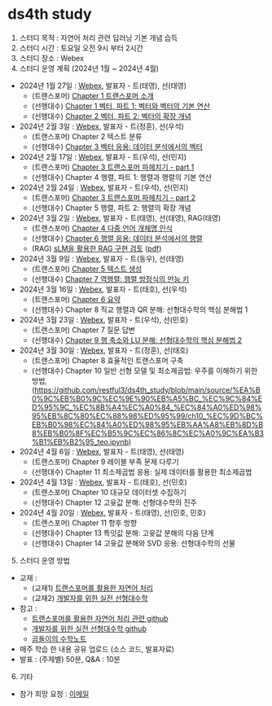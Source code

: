# ds4th study
1) 스터디 목적 : 자연어 처리 관련 딥러닝 기본 개념 습득
2) 스터디 시간 : 토요일 오전 9시 부터 2시간
3) 스터디 장소 : Webex
4) 스터디 운영 계획 (2024년 1월 ~ 2024년 4월)
- 2024년 1월 27일 : [Webex](https://lgehq.webex.com/lgehq/e.php?MTID=m4b6d756e8c1598dec0af73d9744b6a6a), 발표자 - 트(태영), 선(태영)
    - (트랜스포머) [Chapter 1 트랜스포머 소개](https://github.com/restful3/ds4th_study/blob/main/source/%ED%8A%B8%EB%9E%9C%EC%8A%A4%ED%8F%AC%EB%A8%B8%EB%A5%BC_%ED%99%9C%EC%9A%A9%ED%95%9C_%EC%9E%90%EC%97%B0%EC%96%B4_%EC%B2%98%EB%A6%AC/ch01_%ED%8A%B8%EB%9E%9C%EC%8A%A4%ED%8F%AC%EB%A8%B8_%EC%86%8C%EA%B0%9C_Song.ipynb)
    - (선행대수) [Chapter 1 벡터, 파트 1: 벡터와 벡터의 기본 연산](https://github.com/restful3/ds4th_study/blob/main/source/%EA%B0%9C%EB%B0%9C%EC%9E%90%EB%A5%BC_%EC%9C%84%ED%95%9C_%EC%8B%A4%EC%A0%84_%EC%84%A0%ED%98%95%EB%8C%80%EC%88%98%ED%95%99/ch01_%EB%B2%A1%ED%84%B0_%ED%8C%8C%ED%8A%B81_Song.ipynb)
    - (선행대수) [Chapter 2 벡터, 파트 2: 벡터의 확장 개념](https://github.com/restful3/ds4th_study/blob/main/source/%EA%B0%9C%EB%B0%9C%EC%9E%90%EB%A5%BC_%EC%9C%84%ED%95%9C_%EC%8B%A4%EC%A0%84_%EC%84%A0%ED%98%95%EB%8C%80%EC%88%98%ED%95%99/ch02_%EB%B2%A1%ED%84%B0_%ED%8C%8C%ED%8A%B82_Song.ipynb)
- 2024년 2월 3일 : [Webex](https://lgehq.webex.com/lgehq/e.php?MTID=m72f83d126bc4947677e14f70f7fa5b2f), 발표자 - 트(정훈), 선(우석)
    - (트랜스포머) Chapter 2 텍스트 분류
    - (선행대수) [Chapter 3 벡터 응용: 데이터 분석에서의 벡터](https://github.com/restful3/ds4th_study/blob/main/source/%EA%B0%9C%EB%B0%9C%EC%9E%90%EB%A5%BC_%EC%9C%84%ED%95%9C_%EC%8B%A4%EC%A0%84_%EC%84%A0%ED%98%95%EB%8C%80%EC%88%98%ED%95%99/ch03_%EB%B2%A1%ED%84%B0_%ED%8C%8C%ED%8A%B83_jeong.ipynb)
- 2024년 2월 17일 : [Webex](https://lgehq.webex.com/lgehq/e.php?MTID=m78755a4b461a0e82348a607d6b10f868	), 발표자 - 트(우석), 선(민지)
    - (트랜스포머) [Chapter 3 트랜스포머 파헤치기 - part 1](https://github.com/restful3/ds4th_study/blob/main/source/%ED%8A%B8%EB%9E%9C%EC%8A%A4%ED%8F%AC%EB%A8%B8%EB%A5%BC_%ED%99%9C%EC%9A%A9%ED%95%9C_%EC%9E%90%EC%97%B0%EC%96%B4_%EC%B2%98%EB%A6%AC/03_%ED%8A%B8%EB%9E%9C%EC%8A%A4%ED%8F%AC%EB%A8%B8_%ED%8C%8C%ED%97%A4%EC%B9%98%EA%B8%B0_jeong.ipynb)
    - (선행대수) Chapter 4 행렬, 파트 1: 행렬과 행렬의 기본 연산
- 2024년 2월 24일 : [Webex](https://lgehq.webex.com/lgehq/e.php?MTID=m9dbae9c3edc5dd519b00eb5057a7a40f	), 발표자 - 트(우석), 선(민지)
    - (트랜스포머) [Chapter 3 트랜스포머 파헤치기 - part 2](https://github.com/restful3/ds4th_study/blob/main/source/%ED%8A%B8%EB%9E%9C%EC%8A%A4%ED%8F%AC%EB%A8%B8%EB%A5%BC_%ED%99%9C%EC%9A%A9%ED%95%9C_%EC%9E%90%EC%97%B0%EC%96%B4_%EC%B2%98%EB%A6%AC/03_%ED%8A%B8%EB%9E%9C%EC%8A%A4%ED%8F%AC%EB%A8%B8_%ED%8C%8C%ED%97%A4%EC%B9%98%EA%B8%B0_jeong.ipynb)
    - (선행대수) Chapter 5 행렬, 파트 2: 행렬의 확장 개념 
- 2024년 3월 2일 : [Webex](https://lgehq.webex.com/lgehq/e.php?MTID=m81574a7b0894d2791955e6a5c94cf35a	), 발표자 - 트(태영), 선(태영), RAG(태영)
    - (트랜스포머) [Chapter 4 다중 언어 개체명 인식](https://github.com/restful3/ds4th_study/blob/main/source/%ED%8A%B8%EB%9E%9C%EC%8A%A4%ED%8F%AC%EB%A8%B8%EB%A5%BC_%ED%99%9C%EC%9A%A9%ED%95%9C_%EC%9E%90%EC%97%B0%EC%96%B4_%EC%B2%98%EB%A6%AC/ch04_%EB%8B%A4%EC%A4%91_%EC%96%B8%EC%96%B4_%EA%B0%9C%EC%B2%B4%EB%AA%85_%EC%9D%B8%EC%8B%9D_Song.ipynb)
    - (선행대수) [Chapter 6 행렬 응용: 데이터 분석에서의 행렬](https://github.com/restful3/ds4th_study/blob/main/source/%EA%B0%9C%EB%B0%9C%EC%9E%90%EB%A5%BC_%EC%9C%84%ED%95%9C_%EC%8B%A4%EC%A0%84_%EC%84%A0%ED%98%95%EB%8C%80%EC%88%98%ED%95%99/ch06_%ED%96%89%EB%A0%AC_%EC%9D%91%EC%9A%A9_Song.ipynb)
    - (RAG) [sLM을 활용한 RAG 구현 검토](https://github.com/restful3/ds4th_study/blob/main/source/sLM/sLM%EC%9D%84%20%ED%99%9C%EC%9A%A9%ED%95%9C%20RAG%20%EA%B5%AC%ED%98%84%20%EA%B2%80%ED%86%A0.ipynb) ([pdf](https://github.com/restful3/ds4th_study/blob/main/source/sLM/sLM%EC%9D%84_%ED%99%9C%EC%9A%A9%ED%95%9C_RAG_%EA%B5%AC%ED%98%84_%EA%B2%80%ED%86%A0_20240206_final.pdf))    
- 2024년 3월 9일 : [Webex](https://lgehq.webex.com/lgehq/e.php?MTID=m2eaee837855f9dd652a6c7d6ffe24918	), 발표자 - 트(동우), 선(태영)
    - (트랜스포머) [Chapter 5 텍스트 생성](https://github.com/restful3/ds4th_study/blob/main/source/트랜스포머를_활용한_자연어_처리/05_text-generation_dongwoo.ipynb)
    - (선행대수) [Chapter 7 역행렬: 행렬 방정식의 만능 키](https://github.com/restful3/ds4th_study/blob/main/source/%EA%B0%9C%EB%B0%9C%EC%9E%90%EB%A5%BC_%EC%9C%84%ED%95%9C_%EC%8B%A4%EC%A0%84_%EC%84%A0%ED%98%95%EB%8C%80%EC%88%98%ED%95%99/ch07_%EC%97%AD%ED%96%89%EB%A0%AC_Song.ipynb)
- 2024년 3월 16일 : [Webex](https://lgehq.webex.com/lgehq/e.php?MTID=m3142650797369c2c97ccaf8747c1025e	), 발표자 - 트(태호), 선(우석)
    - (트랜스포머) [Chapter 6 요약](https://github.com/restful3/ds4th_study/blob/main/source/%ED%8A%B8%EB%9E%9C%EC%8A%A4%ED%8F%AC%EB%A8%B8%EB%A5%BC_%ED%99%9C%EC%9A%A9%ED%95%9C_%EC%9E%90%EC%97%B0%EC%96%B4_%EC%B2%98%EB%A6%AC/ch6_%EC%9A%94%EC%95%BD_Teo.ipynb)
    - (선행대수) Chapter 8 직교 행렬과 QR 분해: 선형대수학의 핵심 분해법 1
- 2024년 3월 23일 : [Webex](https://lgehq.webex.com/lgehq/e.php?MTID=m74f46b62111bb9084644ef67b5fdaa22	), 발표자 - 트(우석), 선(민호)
    - (트랜스포머) Chapter 7 질문 답변
    - (선행대수) [Chapter 9 행 축소와 LU 분해: 선형대수학의 핵심 분해법 2](https://github.com/restful3/ds4th_study/blob/1a477215e6923ef636e2bbda14df5dbefb423e86/source/%EA%B0%9C%EB%B0%9C%EC%9E%90%EB%A5%BC_%EC%9C%84%ED%95%9C_%EC%8B%A4%EC%A0%84_%EC%84%A0%ED%98%95%EB%8C%80%EC%88%98%ED%95%99/ch09_%ED%96%89%20%EC%B6%95%EC%86%8C%EC%99%80%20LU%EB%B6%84%ED%95%B4_Minho.ipynb)
- 2024년 3월 30일 : [Webex](https://lgehq.webex.com/lgehq/e.php?MTID=m4a9ba133845fdf3bf0ba36062914c38b	), 발표자 - 트(정훈), 선(태호)
    - (트랜스포머) Chapter 8 효율적인 트랜스포머 구축
    - (선행대수) Chapter 10 일반 선형 모델 및 최소제곱법: 우주를 이해하기 위한 방법,(https://github.com/restful3/ds4th_study/blob/main/source/%EA%B0%9C%EB%B0%9C%EC%9E%90%EB%A5%BC_%EC%9C%84%ED%95%9C_%EC%8B%A4%EC%A0%84_%EC%84%A0%ED%98%95%EB%8C%80%EC%88%98%ED%95%99/ch10_%EC%9D%BC%EB%B0%98%EC%84%A0%ED%98%95%EB%AA%A8%EB%8D%B8%EB%B0%8F%EC%B5%9C%EC%86%8C%EC%A0%9C%EA%B3%B1%EB%B2%95_teo.ipynb)
- 2024년 4월 6일 : [Webex](https://lgehq.webex.com/lgehq/e.php?MTID=m48476eaf13916932005e700f4de2791e	), 발표자 - 트(태영), 선(태영)
    - (트랜스포머) Chapter 9 레이블 부족 문제 다루기
    - (선행대수) Chapter 11 최소제곱법 응용: 실제 데이터를 활용한 최소제곱법
- 2024년 4월 13일 : [Webex](https://lgehq.webex.com/lgehq/e.php?MTID=m6d4a233a6714b9e390cba1074185f78c	), 발표자 - 트(태호), 선(민호)
    - (트랜스포머) Chapter 10 대규모 데이터셋 수집하기
    - (선행대수) Chapter 12 고윳값 분해: 선형대수학의 진주
- 2024년 4월 20일 : [Webex](https://lgehq.webex.com/lgehq/e.php?MTID=mdf0615736152b18a90227bbeaefd2e9a	), 발표자 - 트(태영), 선(민호, 민호)
    - (트랜스포머) Chapter 11 향후 방향
    - (선행대수) Chapter 13 특잇값 분해: 고윳값 분해의 다음 단계
    - (선행대수) Chapter 14 고윳값 분해와 SVD 응용: 선형대수학의 선물    
    
5) 스터디 운영 방법
- 교재 :
  - (교재1) [트랜스포머를 활용한 자연어 처리](https://ridibooks.com/books/443001100?_s=search&_q=%ED%8A%B8%EB%9E%9C%EC%8A%A4%ED%8F%AC%EB%A8%B8+%EC%9E%90%EC%97%B0%EC%96%B4&_rdt_sid=search&_rdt_idx=0)
  - (교재2) [개발자를 위한 실전 선형대수학](https://ridibooks.com/books/443001221?_rdt_sid=category_bestsellers&_rdt_idx=46&_rdt_arg=2220)
- 참고 :
  - [트랜스포머를 활용한 자연어 처리 관련 github](https://github.com/rickiepark/nlp-with-transformers)
  - [개발자를 위한 실전 선형대수학 github](https://github.com/Sancho-kim/LinAlg4DS)
  - [곰돌이의 수학노트](https://angeloyeo.github.io/2020/09/07/basic_vector_operation.html)
- 매주 학습 한 내용 공유 업로드 (소스 코드, 발표자료)
- 발표 : (주제별) 50분, Q&A : 10분 

6) 기타
- 참가 희망 요청 : [이메일](restful3@gmail.com)
